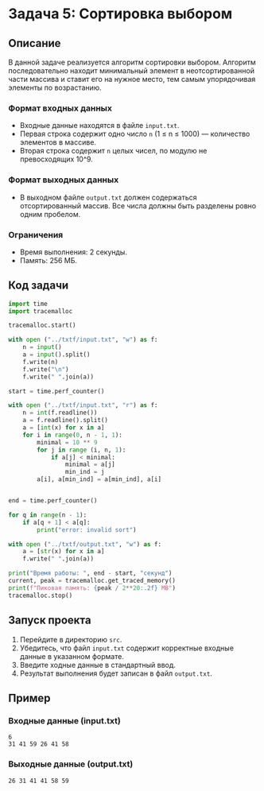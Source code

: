 # Задача 5: Сортировка выбором

## Описание

В данной задаче реализуется алгоритм сортировки выбором. Алгоритм последовательно находит минимальный элемент в неотсортированной части массива и ставит его на нужное место, тем самым упорядочивая элементы по возрастанию.

### Формат входных данных
- Входные данные находятся в файле `input.txt`.
- Первая строка содержит одно число `n` (1 ≤ n ≤ 1000) — количество элементов в массиве.
- Вторая строка содержит `n` целых чисел, по модулю не превосходящих 10^9.

### Формат выходных данных
- В выходном файле `output.txt` должен содержаться отсортированный массив. Все числа должны быть разделены ровно одним пробелом.

### Ограничения
- Время выполнения: 2 секунды.
- Память: 256 МБ.

## Код задачи

```python
import time
import tracemalloc

tracemalloc.start()

with open ("../txtf/input.txt", "w") as f:
    n = input()
    a = input().split()
    f.write(n)
    f.write("\n")
    f.write(" ".join(a))

start = time.perf_counter()

with open ("../txtf/input.txt", "r") as f:
    n = int(f.readline())
    a = f.readline().split()
    a = [int(x) for x in a]
    for i in range(0, n - 1, 1):
        minimal = 10 ** 9
        for j in range (i, n, 1):
            if a[j] < minimal:
                minimal = a[j]
                min_ind = j
        a[i], a[min_ind] = a[min_ind], a[i]


end = time.perf_counter()

for q in range(n - 1):
    if a[q + 1] < a[q]:
        print("error: invalid sort")

with open ("../txtf/output.txt", "w") as f:
    a = [str(x) for x in a]
    f.write(" ".join(a))

print("Время работы: ", end - start, "секунд")
current, peak = tracemalloc.get_traced_memory()
print(f"Пиковая память: {peak / 2**20:.2f} MB")
tracemalloc.stop()
```

## Запуск проекта

1. Перейдите в директорию `src`.
2. Убедитесь, что файл `input.txt` содержит корректные входные данные в указанном формате.
3. Введите ходные данные в стандартный ввод.
4. Результат выполнения будет записан в файл `output.txt`.

## Пример

### Входные данные (input.txt)
```
6
31 41 59 26 41 58
```

### Выходные данные (output.txt)
```
26 31 41 41 58 59
```
